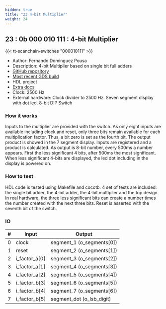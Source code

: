 ```yaml
---
hidden: true
title: "23 4-bit Multiplier"
weight: 24
---
```


## 23 : 0b 000 010 111 : 4-bit Multiplier

{{< tt-scanchain-switches "000010111" >}}

* Author: Fernando Dominguez Pousa
* Description: 4-bit Multiplier based on single bit full adders
* [GitHub repository](https://github.com/kuriousd/tt02-4bit-multiplier)
* [Most recent GDS build](https://github.com/kuriousd/tt02-4bit-multiplier/actions/runs/3516782325)
* HDL project
* [Extra docs]()
* Clock: 2500 Hz
* External hardware: Clock divider to 2500 Hz. Seven segment display with dot led. 8-bit DIP Switch



### How it works

Inputs to the multiplier are provided with the switch. As only eight inputs are available including clock and reset, only three bits remain available for each multiplication factor. Thus, a bit zero is set as the fourth bit. The output product is showed in the 7 segment display. Inputs are registered and a product is calculated. As output is 8-bit number, every 500ms a number appears. First the less significant 4 bits, after 500ms the most significant. When less significant 4-bits are displayed, the led dot including in the display is powered on.

### How to test

HDL code is tested using Makefile and cocotb. 4 set of tests are included: the single bit adder, the 4-bit adder, the 4-bit multiplier and the top design. In real hardware, the three less significant bits can create a number times the number created with the next three bits. Reset is asserted with the seventh bit of the switch.

### IO

| # | Input        | Output       |
|---|--------------|--------------|
| 0 | clock  | segment_1 (o_segments[0]) |
| 1 | reset  | segment_2 (o_segments[1]) |
| 2 | i_factor_a[0]  | segment_3 (o_segments[2]) |
| 3 | i_factor_a[1]  | segment_4 (o_segments[3]) |
| 4 | i_factor_a[2]  | segment_5 (o_segments[4]) |
| 5 | i_factor_b[3]  | segment_6 (o_segments[5]) |
| 6 | i_factor_b[4]  | segment_7 (o_segments[6]) |
| 7 | i_factor_b[5]  | segment_dot (o_lsb_digit) |
